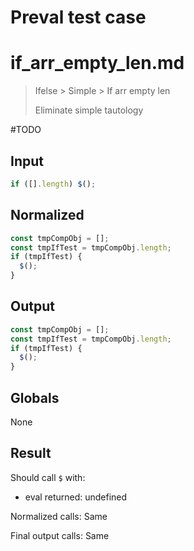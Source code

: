 # Preval test case

# if_arr_empty_len.md

> Ifelse > Simple > If arr empty len
>
> Eliminate simple tautology

#TODO

## Input

`````js filename=intro
if ([].length) $();
`````

## Normalized

`````js filename=intro
const tmpCompObj = [];
const tmpIfTest = tmpCompObj.length;
if (tmpIfTest) {
  $();
}
`````

## Output

`````js filename=intro
const tmpCompObj = [];
const tmpIfTest = tmpCompObj.length;
if (tmpIfTest) {
  $();
}
`````

## Globals

None

## Result

Should call `$` with:
 - eval returned: undefined

Normalized calls: Same

Final output calls: Same
